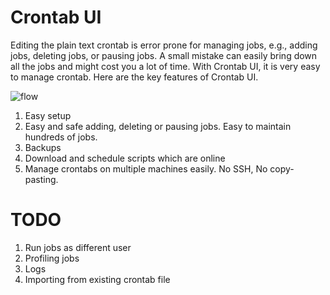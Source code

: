 Crontab UI
==========

Editing the plain text crontab is error prone for managing jobs, e.g., adding jobs, deleting jobs, or pausing jobs. A small mistake can easily bring down all the jobs and might cost you a lot of time. With Crontab UI, it is very easy to manage crontab. Here are the key features of Crontab UI.

![flow](http://alseambusher.github.io/files/flow.gif)

1. Easy setup
2. Easy and safe adding, deleting or pausing jobs. Easy to maintain hundreds of jobs.
3. Backups
4. Download and schedule scripts which are online
5. Manage crontabs on multiple machines easily. No SSH, No copy-pasting.

TODO
====
1. Run jobs as different user
2. Profiling jobs 
3. Logs
4. Importing from existing crontab file



